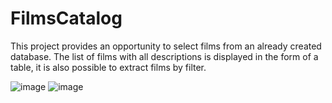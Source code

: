 # FilmsCatalog

This project provides an opportunity to select films from an already created database. The list of films with all descriptions is displayed in the form of a table, it is also possible to extract films by filter.

![image](https://github.com/KusmiiVasyl/FilmsCatalog/assets/90526809/1337d37a-cf90-4511-b179-c1967a98746f)
![image](https://github.com/KusmiiVasyl/FilmsCatalog/assets/90526809/fab5c001-169b-40fd-88f7-f404d04b0c40)


